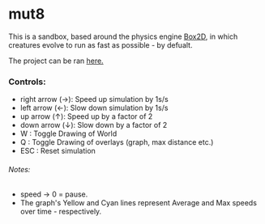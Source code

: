 # mut8

This is a sandbox, based around the physics engine [Box2D](https://github.com/erincatto/Box2D),
in which creatures evolve to run as fast as possible - by defualt.

The project can be ran [here.](https://rawgit.com/tobq/mut8/master/index.html)

### Controls:
* right arrow (→): Speed up simulation by 1s/s
* left arrow (←): Slow down simulation by 1s/s
* up arrow (↑): Speed up by a factor of 2
* down arrow (↓): Slow down by a factor of 2
* W : Toggle Drawing of World
* Q : Toggle Drawing of overlays (graph, max distance etc.)
* ESC : Reset simulation

###### Notes:
* speed → 0 = pause.
* The graph's Yellow and Cyan lines represent Average and Max speeds over time - respectively.
